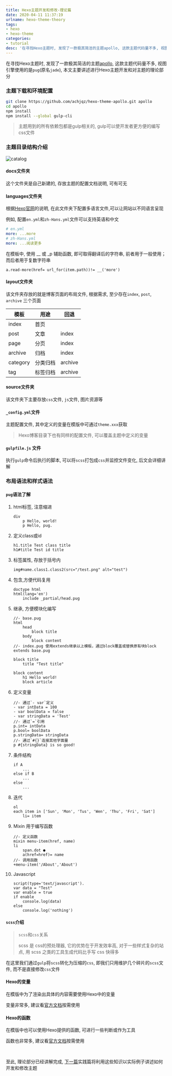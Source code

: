 ```yaml
---
title: Hexo主题开发和修改-理论篇
date: 2020-04-11 11:37:19
urlname: hexo-theme-theory
tags: 
- hexo
- hexo-theme
categories:
- tutorial
desc: '在寻找Hexo主题时, 发现了一款极其简洁的主题apollo, 这款主题代码量不多, 视图引擎使用的是pug(原名jade), 本文主要讲述进行Hexo主题开发和对主题的理论部分'
---
```


在寻找Hexo主题时, 发现了一款极其简洁的主题[apollo](https://github.com/achjqz/hexo-theme-apollo), 这款主题代码量不多, 视图引擎使用的是`pug`(原名`jade`), 本文主要讲述进行Hexo主题开发和对主题的理论部分

<!--more-->

### 主题下载和环境配置

``` bash
git clone https://github.com/achjqz/hexo-theme-apollo.git apollo
cd apollo
npm install
npm install --global gulp-cli
```

> 主题用到的所有依赖包都是gulp相关的, gulp可以使开发者更方便的编写css文件

### 主题目录结构介绍

![catalog](https://pic.rmb.bdstatic.com/e5d6dc0330e0dbfb33d4419d968c5a8c.png)

#### docs文件夹

这个文件夹是自己新建的, 存放主题的配置文档说明, 可有可无

#### languages文件夹

根据[Hexo官网](https://hexo.io/zh-cn/docs/internationalization.html)的说明, 在此文件夹下配置多语言文件,可以让网站以不同语言呈现

例如, 配置`en.yml`和`zh-Hans.yml`文件可以支持英语和中文

``` yml
# en.yml
more: ...more
# zh-Hans.yml
more: ...阅读更多
```

在模板中, 使用 __ 或 _p 辅助函数, 即可取得翻译后的字符串, 前者用于一般使用；而后者用于复数字符串

```pug
a.read-more(href= url_for(item.path))!= __('more')
```

#### layout文件夹

该文件夹存放的就是博客页面的布局文件, 根据需求, 至少存在`index`, `post`, `archive` 三个页面

|模板	 |用途	|回退 |
| ---- | ---- | ---- |
|index	 |首页	|     |
|post	 |文章	|index |
|page	 |分页	|index |
|archive |	归档	|index |
|category |	分类归档	|archive |
|tag	|标签归档	|archive |

#### source文件夹

该文件夹下主要存放`css`文件, `js`文件, 图片资源等

#### `_config.yml`文件

主题配置文件, 其中定义的变量在模版中可通过`theme.xxx`获取

> Hexo博客目录下也有同样的配置文件, 可以覆盖主题中定义的变量

#### `gulpfile.js` 文件

执行`gulp`命令后执行的脚本, 可以将`scss`打包成`css`并监控文件变化, 后文会详细讲解






### 布局语法和样式语法

#### `pug`语法了解

1. html标签, 注意缩进

    ``` pug
    div
        p Hello, world!
        p Hello, pug.
    ```

2. 定义class或id

    ``` pug
    h1.title Test class title
    h1#title Test id title
    ```

3. 标签属性, 存放于括号内

    ``` pug
    img#name.class1.class2(src="/test.png" alt="test")
    ```

4. 包含,方便代码复用

    ``` pug
    doctype html
    html(lang='en')
        include _partial/head.pug
    ```

5. 继承, 方便模块化编写

    ``` pug
    //- base.pug
    html
        head
            block title
        body
            block content
    //- index.pug 使用extends继承以上模板，通过block覆盖或替换原有块block
    extends base.pug
    
    block title
        title "Test title"
    
    block content
        h1 Hello world!
        block article
    ```

6. 定义变量

    ``` pug
    //- 通过`- var`定义
    - var intData = 100
    - var boolData = false
    - var stringData = 'Test'
    //- 通过`=`引用
    p.int= intData
    p.bool= boolData
    p.stringData= stringData
    //- 通过`#{}`连接其他字面量
    p #{stringData} is so good!
    ```

7. 条件结构

    ``` pug
    if A
        ...
    else if B
        ...
    else 
        ...
    ```

8. 迭代

    ``` pug
    ol
    each item in ['Sun', 'Mon', 'Tus', 'Wen', 'Thu', 'Fri', 'Sat']
        li= item
    ```

9. Mixin 用于编写函数

    ```pug
    //- 定义函数
    mixin menu-item(href, name)
    li
        span.dot ●
        a(href=href)= name
    //- 调用函数
    +menu-item('/About','About')
    ```

10. Javascript

    ```pug
    script(type='text/javascript').
    var data = "Test"
    var enable = true
    if enable
        console.log(data)
    else
        console.log('nothing')
    ```

#### `scss`介绍

> `scss`和`css`关系 
> 
>scss 是 css的预处理器, 它的优势在于开发效率高, 对于一些样式复杂的站点, 用 scss 之类的工具生成代码比手写 css 快得多

在这里我们通过`gulp`将`scss`转化为压缩的`css`, 即我们只用维护几个碎片的`scss`文件, 而不是直接修改`css`文件

#### Hexo的变量

在模版中为了渲染出具体的内容需要使用Hexo中的变量

变量非常多, 建议看[官方文档](https://hexo.io/zh-cn/docs/variables)按需使用

#### Hexo的函数

在模版中也可以使用Hexo提供的函数, 可进行一些判断或作为工具

函数也非常多, 建议看[官方文档](https://hexo.io/zh-cn/docs/helpers)按需使用

</br>

至此, 理论部分已经讲解完成, [下一篇](https://blog.xhyh.best/tutorial/hexo-theme-dev/)实践篇将利用这些知识以实际例子讲述如何开发和修改主题